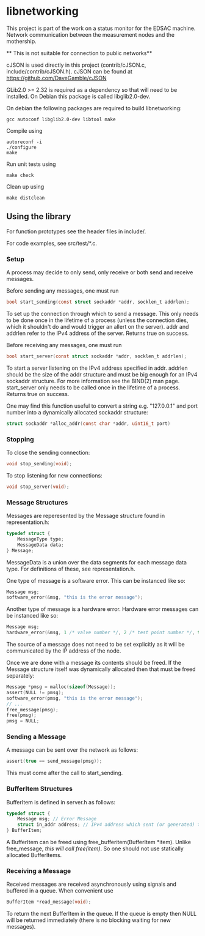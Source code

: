 # libnetworking
This project is part of the work on a status monitor for the EDSAC machine. Network communication between the measurement nodes and the mothership.

** This is not suitable for connection to public networks**

cJSON is used directly in this project (contrib/cJSON.c, include/contrib/cJSON.h). cJSON can be found at https://github.com/DaveGamble/cJSON

GLib2.0 >= 2.32 is required as a dependency so that will need to be installed. On Debian this package is called libglib2.0-dev.

On debian the following packages are required to build libnetworking:
```
gcc autoconf libglib2.0-dev libtool make
```

Compile using
```
autoreconf -i
./configure
make
```

Run unit tests using
```
make check
```

Clean up using
```
make distclean
```

## Using the library
For function prototypes see the header files in include/.

For code examples, see src/test/*.c.

### Setup
A process may decide to only send, only receive or both send and receive messages.

Before sending any messages, one must run
``` c
bool start_sending(const struct sockaddr *addr, socklen_t addrlen);
```
To set up the connection through which to send a message. This only needs to be done once in the lifetime of a process (unless the connection dies, which it shouldn't do and would trigger an allert on the server). addr and addrlen refer to the IPv4 address of the server. Returns true on success.

Before receiving any messages, one must run
``` c
bool start_server(const struct sockaddr *addr, socklen_t addrlen);
```
To start a server listening on the IPv4 address specified in addr. addrlen should be the size of the addr structure and must be big enough for an IPv4 sockaddr structure. For more information see the BIND(2) man page. start_server only needs to be called once in the lifetime of a process. Returns true on success.

One may find this function useful to convert a string e.g. "127.0.0.1" and port number into a dynamically allocated sockaddr structure:
``` c
struct sockaddr *alloc_addr(const char *addr, uint16_t port)
```

### Stopping
To close the sending connection:
``` c
void stop_sending(void);
```

To stop listening for new connections:
``` c
void stop_server(void);
```

### Message Structures
Messages are reperesented by the Message structure found in representation.h:
``` c
typedef struct {
    MessageType type;
    MessageData data;
} Message;
```
MessageData is a union over the data segments for each message data type. For definitions of these, see representation.h.

One type of message is a software error. This can be instanced like so:
``` c
Message msg;
software_error(&msg, "this is the error message");
```

Another type of message is a hardware error. Hardware error messages can be instanced like so:
``` c
Message msg;
hardware_error(&msg, 1 /* valve number */, 2 /* test point number */, true /* test point high? */);
```

The source of a message does not need to be set explicitly as it will be communicated by the IP address of the node.

Once we are done with a message its contents should be freed. If the Message structure itself was dynamically allocated then that must be freed separately:
``` c
Message *pmsg = malloc(sizeof(Message));
assert(NULL != pmsg);
software_error(pmsg, "this is the error message");
// ...
free_message(pmsg);
free(pmsg);
pmsg = NULL;
```

### Sending a Message
A message can be sent over the network as follows:
``` c
assert(true == send_message(pmsg));
```

This must come after the call to start_sending.

### BufferItem Structures
BufferItem is defined in server.h as follows:
``` c
typedef struct {
    Message msg; // Error Message
    struct in_addr address; // IPv4 address which sent (or generated) the error
} BufferItem;
```

A BufferItem can be freed using free_bufferitem(BufferItem \*item). Unlike free_message, *this will call free(item)*. So one should not use statically allocated BufferItems. 

### Receiving a Message
Received messages are received asynchronously using signals and buffered in a queue. When convenient use
``` c
BufferItem *read_message(void);
```
To return the next BufferItem in the queue. If the queue is empty then NULL will be returned immediately (there is no blocking waiting for new messages). 
